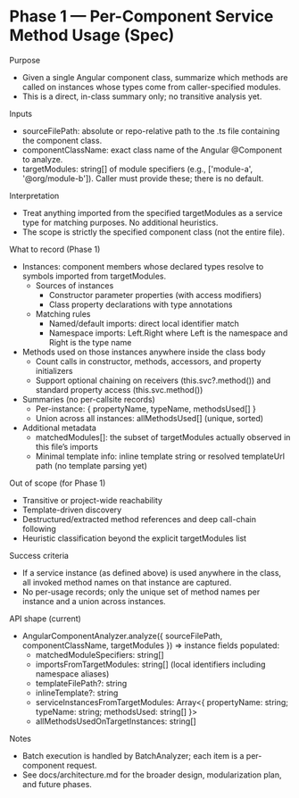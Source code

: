 # Phase 1 — Per-Component Service Method Usage (Spec)

Purpose
- Given a single Angular component class, summarize which methods are called on instances whose types come from caller-specified modules.
- This is a direct, in-class summary only; no transitive analysis yet.

Inputs
- sourceFilePath: absolute or repo-relative path to the .ts file containing the component class.
- componentClassName: exact class name of the Angular @Component to analyze.
- targetModules: string[] of module specifiers (e.g., ['module-a', '@org/module-b']). Caller must provide these; there is no default.

Interpretation
- Treat anything imported from the specified targetModules as a service type for matching purposes. No additional heuristics.
- The scope is strictly the specified component class (not the entire file).

What to record (Phase 1)
- Instances: component members whose declared types resolve to symbols imported from targetModules.
  - Sources of instances
    - Constructor parameter properties (with access modifiers)
    - Class property declarations with type annotations
  - Matching rules
    - Named/default imports: direct local identifier match
    - Namespace imports: Left.Right where Left is the namespace and Right is the type name
- Methods used on those instances anywhere inside the class body
  - Count calls in constructor, methods, accessors, and property initializers
  - Support optional chaining on receivers (this.svc?.method()) and standard property access (this.svc.method())
- Summaries (no per-callsite records)
  - Per-instance: { propertyName, typeName, methodsUsed[] }
  - Union across all instances: allMethodsUsed[] (unique, sorted)
- Additional metadata
  - matchedModules[]: the subset of targetModules actually observed in this file’s imports
  - Minimal template info: inline template string or resolved templateUrl path (no template parsing yet)

Out of scope (for Phase 1)
- Transitive or project-wide reachability
- Template-driven discovery
- Destructured/extracted method references and deep call-chain following
- Heuristic classification beyond the explicit targetModules list

Success criteria
- If a service instance (as defined above) is used anywhere in the class, all invoked method names on that instance are captured.
- No per-usage records; only the unique set of method names per instance and a union across instances.

API shape (current)
- AngularComponentAnalyzer.analyze({ sourceFilePath, componentClassName, targetModules }) => instance fields populated:
  - matchedModuleSpecifiers: string[]
  - importsFromTargetModules: string[] (local identifiers including namespace aliases)
  - templateFilePath?: string
  - inlineTemplate?: string
  - serviceInstancesFromTargetModules: Array<{ propertyName: string; typeName: string; methodsUsed: string[] }>
  - allMethodsUsedOnTargetInstances: string[]

Notes
- Batch execution is handled by BatchAnalyzer; each item is a per-component request.
- See docs/architecture.md for the broader design, modularization plan, and future phases.

